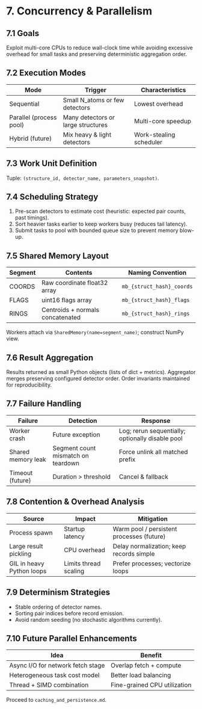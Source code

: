 # 7. Concurrency & Parallelism

## 7.1 Goals
Exploit multi-core CPUs to reduce wall-clock time while avoiding excessive overhead for small tasks and preserving deterministic aggregation order.

## 7.2 Execution Modes
| Mode | Trigger | Characteristics |
|------|--------|-----------------|
| Sequential | Small N_atoms or few detectors | Lowest overhead |
| Parallel (process pool) | Many detectors or large structures | Multi-core speedup |
| Hybrid (future) | Mix heavy & light detectors | Work-stealing scheduler |

## 7.3 Work Unit Definition
Tuple: `(structure_id, detector_name, parameters_snapshot)`.

## 7.4 Scheduling Strategy
1. Pre-scan detectors to estimate cost (heuristic: expected pair counts, past timings).  
2. Sort heavier tasks earlier to keep workers busy (reduces tail latency).  
3. Submit tasks to pool with bounded queue size to prevent memory blow-up.

## 7.5 Shared Memory Layout
| Segment | Contents | Naming Convention |
|---------|----------|-------------------|
| COORDS | Raw coordinate float32 array | `mb_{struct_hash}_coords` |
| FLAGS | uint16 flags array | `mb_{struct_hash}_flags` |
| RINGS | Centroids + normals concatenated | `mb_{struct_hash}_rings` |

Workers attach via `SharedMemory(name=segment_name)`; construct NumPy view.

## 7.6 Result Aggregation
Results returned as small Python objects (lists of dict + metrics). Aggregator merges preserving configured detector order. Order invariants maintained for reproducibility.

## 7.7 Failure Handling
| Failure | Detection | Response |
|---------|-----------|----------|
| Worker crash | Future exception | Log; rerun sequentially; optionally disable pool |
| Shared memory leak | Segment count mismatch on teardown | Force unlink all matched prefix |
| Timeout (future) | Duration > threshold | Cancel & fallback |

## 7.8 Contention & Overhead Analysis
| Source | Impact | Mitigation |
|--------|--------|-----------|
| Process spawn | Startup latency | Warm pool / persistent processes (future) |
| Large result pickling | CPU overhead | Delay normalization; keep records simple |
| GIL in heavy Python loops | Limits thread scaling | Prefer processes; vectorize loops |

## 7.9 Determinism Strategies
- Stable ordering of detector names.
- Sorting pair indices before record emission.
- Avoid random seeding (no stochastic algorithms currently).

## 7.10 Future Parallel Enhancements
| Idea | Benefit |
|------|--------|
| Async I/O for network fetch stage | Overlap fetch + compute |
| Heterogeneous task cost model | Better load balancing |
| Thread + SIMD combination | Fine-grained CPU utilization |

Proceed to `caching_and_persistence.md`.

